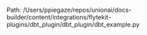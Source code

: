Path: /Users/ppiegaze/repos/unionai/docs-builder/content/integrations/flytekit-plugins/dbt_plugin/dbt_plugin/dbt_example.py